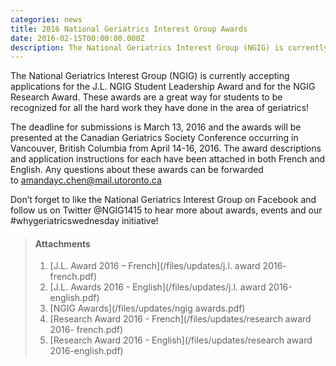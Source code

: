 ```yaml
---
categories: news
title: 2016 National Geriatrics Interest Group Awards
date: 2016-02-15T00:00:00.000Z
description: The National Geriatrics Interest Group (NGIG) is currently accepting applications for the J.L. NGIG Student Leadership Award and for the NGIG Research Award.
---
```



The National Geriatrics Interest Group (NGIG) is currently accepting applications for the J.L. NGIG Student Leadership Award and for the NGIG Research Award. These awards are a great way for students to be recognized for all the hard work they have done in the area of geriatrics!

The deadline for submissions is March 13, 2016 and the awards will be presented at the Canadian Geriatrics Society Conference occurring in Vancouver, British Columbia from April 14-16, 2016. The award descriptions and application instructions for each have been attached in both French and English. Any questions about these awards can be forwarded to&nbsp;[amandayc.chen@mail.utoronto.ca](mailto:amandayc.chen@mail.utoronto.ca)

Don’t forget to like the National Geriatrics Interest Group on Facebook and follow us on Twitter @NGIG1415 to hear more about awards, events and our #whygeriatricswednesday initiative!

> #### **Attachments**
>
> 1. [J.L. Award 2016 – French](/files/updates/j.l. award 2016- french.pdf)
> 2. [J.L. Awards 2016 - English](/files/updates/j.l. award 2016-english.pdf)
> 3. [NGIG Awards](/files/updates/ngig awards.pdf)
> 4. [Research Award 2016 - French](/files/updates/research award 2016- french.pdf)
> 5. [Research Award 2016 - English](/files/updates/research award 2016-english.pdf)